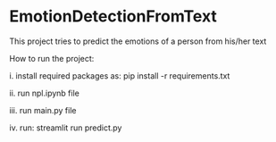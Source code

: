 # EmotionDetectionFromText
This project tries to predict the emotions of a person from his/her text

How to run the project:

i. install required packages as: pip install -r requirements.txt

ii. run npl.ipynb file

iii. run main.py file

iv. run: streamlit run predict.py
